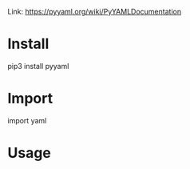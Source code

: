 Link: https://pyyaml.org/wiki/PyYAMLDocumentation

# Install
pip3 install pyyaml

# Import
import yaml

# Usage
